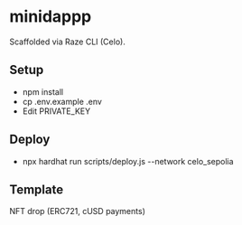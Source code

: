 # minidappp

Scaffolded via Raze CLI (Celo).

## Setup

- npm install
- cp .env.example .env
- Edit PRIVATE_KEY

## Deploy

- npx hardhat run scripts/deploy.js --network celo_sepolia

## Template

NFT drop (ERC721, cUSD payments)
